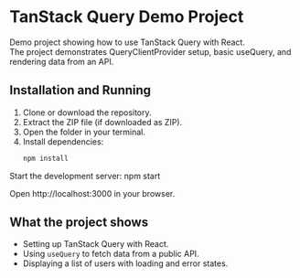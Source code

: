 # TanStack Query Demo Project
Demo project showing how to use TanStack Query with React.  
The project demonstrates QueryClientProvider setup, basic useQuery, and rendering data from an API.


## Installation and Running
1. Clone or download the repository.
2. Extract the ZIP file (if downloaded as ZIP).
3. Open the folder in your terminal.
4. Install dependencies:
   ```bash
   npm install


Start the development server:
npm start


Open http://localhost:3000
 in your browser.


## What the project shows
- Setting up TanStack Query with React.
- Using `useQuery` to fetch data from a public API.
- Displaying a list of users with loading and error states.
